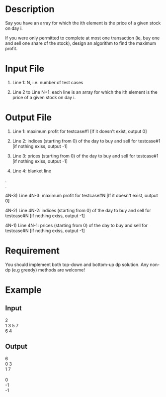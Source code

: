 # Description

Say you have an array for which the ith element is the price of a given stock on day i.

If you were only permitted to complete at most one transaction (ie, buy one and sell one share of the stock), design an algorithm to find the maximum profit.

# Input File

1) Line 1: N, i.e. number of test cases

2) Line 2 to Line N+1: each line is an array for which the ith element is the price of a given stock on day i.

# Output File 

1) Line 1: maximum profit for testcase#1  [If it doesn't exist, output 0]

2) Line 2: indices (starting from 0) of the day to buy and sell for testcase#1 [if nothing exiss, output -1]

3) Line 3: prices (starting from 0) of the day to buy and sell for testcase#1 [if nothing exiss, output -1]

4) Line 4: blanket line

.
<br>
.
<br>

4N-3) Line 4N-3: maximum profit for testcase#N [If it doesn't exist, output 0]

4N-2) Line 4N-2: indices (starting from 0) of the day to buy and sell for testcase#N [if nothing exiss, output -1]

4N-1) Line 4N-1: prices (starting from 0) of the day to buy and sell for testcase#N [if nothing exiss, output -1]


# Requirement

You should implement both top-down and bottom-up dp solution. Any non-dp (e.g greedy) methods are welcome!

# Example

## Input
2
<br>
1 3 5 7
<br>
6 4

## Output
6
<br>
0 3
<br>
1 7
<br><br>
0
<br>
-1
<br>
-1



